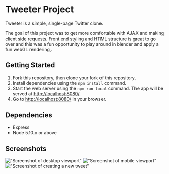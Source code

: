 # Tweeter Project

Tweeter is a simple, single-page Twitter clone.

The goal of this project was to get more comfortable with AJAX and making client side requests. Front end styling and HTML structure is great to go over and this was a fun opportunity to play around in blender and apply a fun webGL rendering,.

## Getting Started

1. Fork this repository, then clone your fork of this repository.
2. Install dependencies using the `npm install` command.
3. Start the web server using the `npm run local` command. The app will be served at <http://localhost:8080/>.
4. Go to <http://localhost:8080/> in your browser.

## Dependencies

- Express
- Node 5.10.x or above

## Screenshots

!["Screenshot of desktop viewport"]()
!["Screenshot of mobile viewport"]()
!["Screenshot of creating a new tweet"]()

